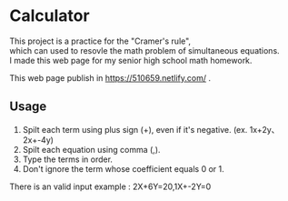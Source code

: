 # Calculator

This project is a practice for the "Cramer's rule",  
which can used to resovle the math problem of simultaneous equations.  
I made this web page for my senior high school math homework.  

This web page publish in https://510659.netlify.com/ .  

## Usage
1. Spilt each term using plus sign (+), even if it's negative. (ex. 1x+2y、2x+-4y)  
2. Spilt each equation using comma (,).  
3. Type the terms in order.  
4. Don't ignore the term whose coefficient equals 0 or 1.  
  
There is an valid input example : 2X+6Y=20,1X+-2Y=0  
